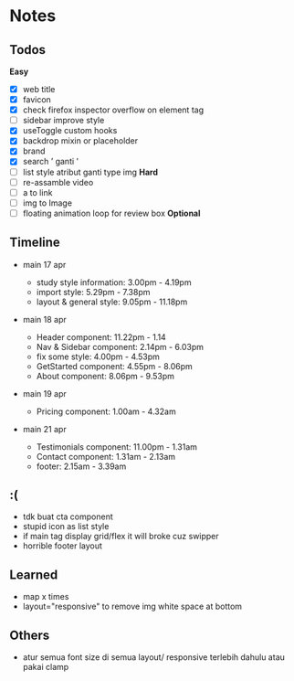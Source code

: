 # Notes

## Todos
**Easy**
- [x] web title
- [x] favicon
- [x] check firefox inspector overflow on element tag
- [ ] sidebar improve style
- [x] useToggle custom hooks
- [x] backdrop mixin or placeholder
- [x] brand
- [x] search ’ ganti '
- [ ] list style atribut ganti type img
**Hard**
- [ ] re-assamble video
- [ ] a to link
- [ ] img to Image
- [ ] floating animation loop for review box
**Optional**

## Timeline
- main 17 apr 
  - study style information: 3.00pm - 4.19pm
  - import style: 5.29pm - 7.38pm
  - layout & general style: 9.05pm - 11.18pm
  
- main 18 apr
  - Header component: 11.22pm - 1.14
  - Nav & Sidebar component: 2.14pm - 6.03pm
  - fix some style: 4.00pm - 4.53pm 
  - GetStarted component: 4.55pm - 8.06pm
  - About component: 8.06pm - 9.53pm

- main 19 apr
  - Pricing component: 1.00am - 4.32am

- main 21 apr
  - Testimonials component: 11.00pm - 1.31am
  - Contact component: 1.31am - 2.13am
  - footer: 2.15am - 3.39am

## :\(
- tdk buat cta component
- stupid icon as list style
- if main tag display grid/flex it will broke cuz swipper
- horrible footer layout

## Learned
- map x times
- layout="responsive" to remove img white space at bottom

## Others
- atur semua font size di semua layout/ responsive terlebih dahulu atau pakai clamp


